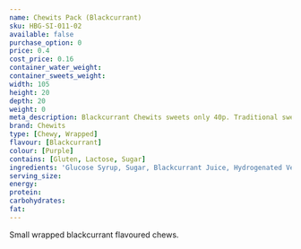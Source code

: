 ```yaml
---
name: Chewits Pack (Blackcurrant)
sku: HBG-SI-011-02
available: false
purchase_option: 0
price: 0.4
cost_price: 0.16
container_water_weight: 
container_sweets_weight: 
width: 105
height: 20
depth: 20
weight: 0
meta_description: Blackcurrant Chewits sweets only 40p. Traditional sweets and more at Humbugs Confectionery Store. Specialists in satisfying your sweet tooth!
brand: Chewits
type: [Chewy, Wrapped]
flavour: [Blackcurrant]
colour: [Purple]
contains: [Gluten, Lactose, Sugar]
ingredients: 'Glucose Syrup, Sugar, Blackcurrant Juice, Hydrogenated Vegetable Oil, Lactic Acid (E270), Egg White, Hydrolysed Milk Protein, Undefined Flavouring, Anthocyanins (E163)'
serving_size: 
energy: 
protein: 
carbohydrates: 
fat: 
---
```

Small wrapped blackcurrant flavoured chews.